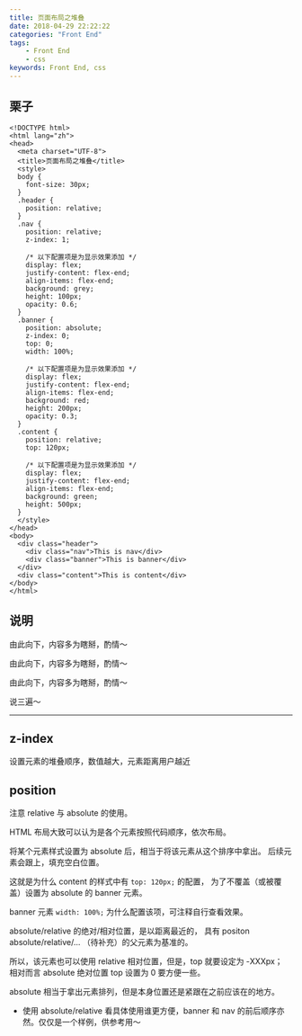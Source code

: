 ```yaml
---
title: 页面布局之堆叠
date: 2018-04-29 22:22:22
categories: "Front End"
tags:
    - Front End
    - css
keywords: Front End, css
---
```


## 栗子

```
<!DOCTYPE html>
<html lang="zh">
<head>
  <meta charset="UTF-8">
  <title>页面布局之堆叠</title>
  <style>
  body {
    font-size: 30px;
  }
  .header {
    position: relative;
  }
  .nav {
    position: relative;
    z-index: 1;

    /* 以下配置项是为显示效果添加 */
    display: flex;
    justify-content: flex-end;
    align-items: flex-end;
    background: grey;
    height: 100px;
    opacity: 0.6;
  }
  .banner {
    position: absolute;
    z-index: 0;
    top: 0;
    width: 100%;

    /* 以下配置项是为显示效果添加 */
    display: flex;
    justify-content: flex-end;
    align-items: flex-end;
    background: red;
    height: 200px;
    opacity: 0.3;
  }
  .content {
    position: relative;
    top: 120px;

    /* 以下配置项是为显示效果添加 */
    display: flex;
    justify-content: flex-end;
    align-items: flex-end;
    background: green;
    height: 500px;
  }
  </style>
</head>
<body>
  <div class="header">
    <div class="nav">This is nav</div>
    <div class="banner">This is banner</div>
  </div>
  <div class="content">This is content</div>
</body>
</html>
```

## 说明

由此向下，内容多为瞎掰，酌情～

由此向下，内容多为瞎掰，酌情～

由此向下，内容多为瞎掰，酌情～

说三遍～

---

## z-index

设置元素的堆叠顺序，数值越大，元素距离用户越近

## position

注意 relative 与 absolute 的使用。

HTML 布局大致可以认为是各个元素按照代码顺序，依次布局。

将某个元素样式设置为 absolute 后，相当于将该元素从这个排序中拿出。
后续元素会跟上，填充空白位置。

这就是为什么 content 的样式中有 `top: 120px;` 的配置，
为了不覆盖（或被覆盖）设置为 absolute 的 banner 元素。

banner 元素 `width: 100%;` 为什么配置该项，可注释自行查看效果。

absolute/relative 的绝对/相对位置，是以距离最近的，
具有 positon absolute/relative/... （待补充）的父元素为基准的。 

所以，该元素也可以使用 relative 相对位置，但是，top 就要设定为 -XXXpx；
相对而言 absolute 绝对位置 top 设置为 0 要方便一些。

absolute 相当于拿出元素排列，但是本身位置还是紧跟在之前应该在的地方。

- 使用 absolute/relative 看具体使用谁更方便，banner 和 nav 的前后顺序亦然。仅仅是一个样例，供参考用～


